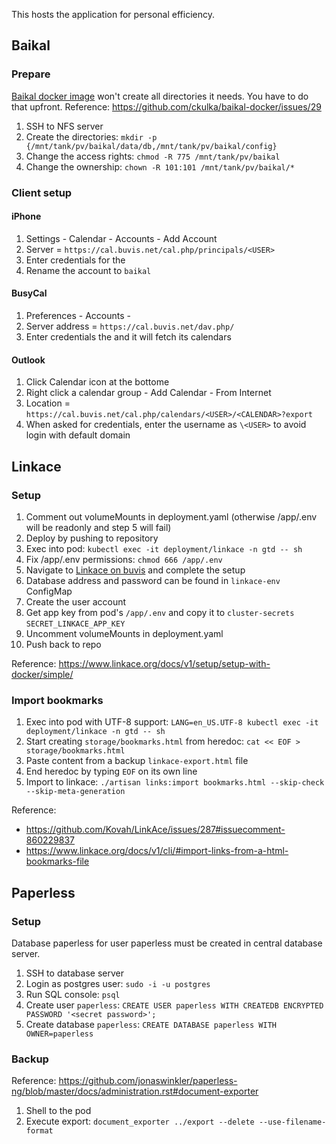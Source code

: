 This hosts the application for personal efficiency.

## Baikal

### Prepare
[Baikal docker image](https://github.com/ckulka/baikal-docker) won't create all directories it needs. You have to do that upfront. Reference: https://github.com/ckulka/baikal-docker/issues/29

1. SSH to NFS server
2. Create the directories: `mkdir -p {/mnt/tank/pv/baikal/data/db,/mnt/tank/pv/baikal/config}`
3. Change the access rights: `chmod -R 775 /mnt/tank/pv/baikal`
4. Change the ownership: `chown -R 101:101 /mnt/tank/pv/baikal/*`

### Client setup

#### iPhone
1. Settings - Calendar - Accounts - Add Account
2. Server = `https://cal.buvis.net/cal.php/principals/<USER>`
3. Enter credentials for the <USER>
4. Rename the account to `baikal`

#### BusyCal
1. Preferences - Accounts - <plus icon>
2. Server address = `https://cal.buvis.net/dav.php/`
3. Enter credentials the <USER> and it will fetch its calendars

#### Outlook
1. Click Calendar icon at the bottome
2. Right click a calendar group - Add Calendar - From Internet
3. Location = `https://cal.buvis.net/cal.php/calendars/<USER>/<CALENDAR>?export`
4. When asked for credentials, enter the username as `\<USER>` to avoid login with default domain

## Linkace

### Setup
1. Comment out volumeMounts in deployment.yaml (otherwise /app/.env will be readonly and step 5 will fail)
2. Deploy by pushing to repository
3. Exec into pod: `kubectl exec -it deployment/linkace -n gtd -- sh`
4. Fix /app/.env permissions: `chmod 666 /app/.env`
5. Navigate to [Linkace on buvis](https://bookmarks.buvis.net) and complete the setup
6. Database address and password can be found in `linkace-env` ConfigMap
7. Create the user account
8. Get app key from pod's `/app/.env` and copy it to `cluster-secrets` `SECRET_LINKACE_APP_KEY`
9. Uncomment volumeMounts in deployment.yaml
10. Push back to repo

Reference: https://www.linkace.org/docs/v1/setup/setup-with-docker/simple/

### Import bookmarks
1. Exec into pod with UTF-8 support: `LANG=en_US.UTF-8 kubectl exec -it deployment/linkace -n gtd -- sh`
2. Start creating `storage/bookmarks.html` from heredoc: `cat << EOF > storage/bookmarks.html`
3. Paste content from a backup `linkace-export.html` file
4. End heredoc by typing `EOF` on its own line
5. Import to linkace: `./artisan links:import bookmarks.html --skip-check --skip-meta-generation`

Reference:
- https://github.com/Kovah/LinkAce/issues/287#issuecomment-860229837
- https://www.linkace.org/docs/v1/cli/#import-links-from-a-html-bookmarks-file

## Paperless

### Setup
Database paperless for user paperless must be created in central database server.

1. SSH to database server
2. Login as postgres user: `sudo -i -u postgres`
3. Run SQL console: `psql`
4. Create user `paperless`: `CREATE USER paperless WITH CREATEDB ENCRYPTED PASSWORD '<secret password>';`
5. Create database `paperless`: `CREATE DATABASE paperless WITH OWNER=paperless`

### Backup
Reference: https://github.com/jonaswinkler/paperless-ng/blob/master/docs/administration.rst#document-exporter

1. Shell to the pod
2. Execute export: `document_exporter ../export --delete --use-filename-format`
